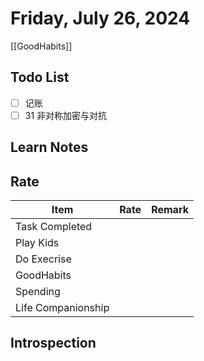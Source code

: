 # Friday, July 26, 2024

[[GoodHabits]]

## Todo List

- [ ] 记账
- [ ] 31 非对称加密与对抗

## Learn Notes

## Rate

| Item               | Rate | Remark |
| ------------------ | ---- | ------ |
| Task Completed     |      |        |
| Play Kids          |      |        |
| Do Execrise        |      |        |
| GoodHabits         |      |        |
| Spending           |      |        |
| Life Companionship |      |        |

## Introspection
